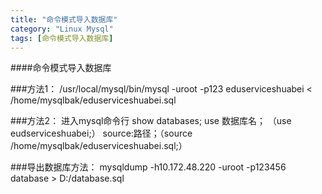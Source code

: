 ```yaml
---
title: "命令模式导入数据库"
category: "Linux Mysql"
tags: [命令模式导入数据库]
---
```



####命令模式导入数据库

###方法1：
	/usr/local/mysql/bin/mysql -uroot -p123 eduserviceshuabei < /home/mysqlbak/eduserviceshuabei.sql

###方法2：
	进入mysql命令行
	show databases;
	use 数据库名； （use eudserviceshuabei;）
	source:路径；（source /home/mysqlbak/eduserviceshuabei.sql;）

###导出数据库方法：
	mysqldump -h10.172.48.220  -uroot -p123456 database > D:/database.sql